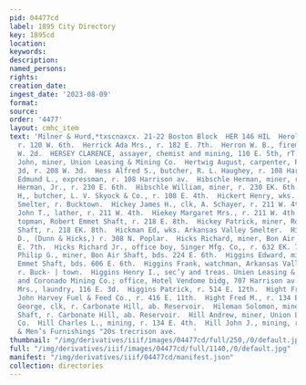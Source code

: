 ```yaml
---
pid: 04477cd
label: 1895 City Directory
key: 1895cd
location: 
keywords: 
description: 
named_persons: 
rights: 
creation_date: 
ingest_date: '2023-08-09'
format: 
source: 
order: '4477'
layout: cmhc_item
text: 'Milner & Hurd,*txscnaxcx. 21-22 Boston Block  HER 146 HIL  Herold Jacob J.,
  r. 120 W. 6th.  Herrick Ada Mrs., r. 182 E. 7th.  Herron W. B., fireman, r. 112
  W. 2d.  HERSEY CLARENCE, assayer, chemist and mining, 110 E. 5th, rT. 132 EK. 8th.  Herto
  John, miner, Union Leasing & Mining Co.  Hertwig August, carpenter, Pine, se. cor.
  3d, r. 208 W. 3d.  Hess Alfred S., butcher, R. L. Haughey, r. 108 Harrison av.  Hess
  Edmund L., expressman, r. 108 Harrison av.  Hibschle Herman, miner, r. 230 E. 6th.  Hibschle
  Herman, Jr., r. 230 E. 6th.  Hibschle William, miner, r. 230 EK. 6th.  Hick Christ
  H,, butcher, L. V. Skyock & Co., r. 108 E. 4th.  Hickert Henry, wks. Arkansas Valley
  Smelter, r. Bucktown.  Hickey James H., clk, A. Schayer, r. 211 W. 4th.  Hickey
  John T., lather, r. 211 W. 4th.  Hiekey Margaret Mrs., r. 211 W. 4th.  Hickey Michael,
  topman, Robert Emmet Shaft, r. 218 E. 8th.  Hickey Patrick, miner, Robert Emmet
  Shaft, r. 218 EK. 8th.  Hickman Ed, wks. Arkansas Valley Smelter.  Hicks Philip
  D., (Dunn & Hicks,) r. 308 N. Poplar.  Hicks Richard, miner, Bon Air Shaft, r. 632
  E. 7th.  Hicks Richard Jr., office boy, Singer Mfg. Co,, r. 632 EK. 7th.  Hiddleson
  Philip G., miner, Bon Air Shaft, bds. 224 E. 6th.  Higgins Edward, miner, Robert
  Emmet Shaft, bds. 606 E. 6th.  Higgins Frank, watchman, Arkansas Valley Smelter,
  r. Buck- | town.  Higgins Henry I., sec’y and treas. Unien Leasing & Mining Co.
  and Coronado Mining Co.; office, Hotel Vendome bidg, 707 Harrison av.  Higgins Josie
  Mrs., laundry, 116 E. 3d.  Higgins Patrick, r. 514 E. 12th.  Hight Frank W., teamster,
  John Harvey Fuel & Feed Co., r. 416 E. 11th.  Hight Fred M., r. 134 E. 5th.  Hileman
  George, clk, r. Carbonate Hill, ab. Reservoir.  Hileman Solomon, miner, Capitol
  Shaft, r. Carbonate Hill, ab. Reservoir.  Hill Andrew, miner, Union Leasing & Mining
  Co.  Hill Charles L., mining, r. 134 E. 4th.  Hill John J., mining, r. 124 E. 6th.  Clothing
  & Men’s Furnishings "20s trecrison ave.    '
thumbnail: "/img/derivatives/iiif/images/04477cd/full/250,/0/default.jpg"
full: "/img/derivatives/iiif/images/04477cd/full/1140,/0/default.jpg"
manifest: "/img/derivatives/iiif/04477cd/manifest.json"
collection: directories
---
```

